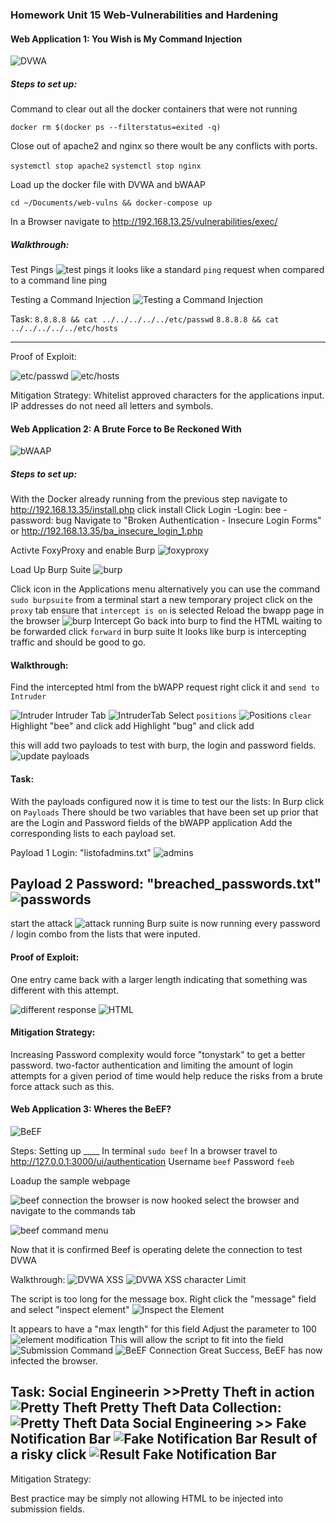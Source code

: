 ### Homework Unit 15 Web-Vulnerabilities and Hardening

#### Web Application 1: You Wish is My Command Injection

![DVWA]([1.1DVWA](https://github.com/BQcybersec/-UofM-VIRT-CYBER-12-2021/blob/main/Homework/Unit-15%20Web-Vulnerabilities/Images/1.1%20DVWA.png))

##### Steps to set up:

Command to clear out all the docker containers that were not running

`docker rm $(docker ps --filterstatus=exited -q)`

Close out of apache2 and nginx so there woult be any conflicts with ports. 

`systemctl stop apache2`
`systemctl stop nginx`

Load up the docker file with DVWA and bWAAP

`cd ~/Documents/web-vulns && docker-compose up`

In a Browser navigate to http://192.168.13.25/vulnerabilities/exec/

##### Walkthrough:

Test Pings
![test pings](https://github.com/BQcybersec/-UofM-VIRT-CYBER-12-2021/blob/main/Homework/Unit-15%20Web-Vulnerabilities/Images/1.2%20TestPings.png)
it looks like a standard `ping` request when compared to a command line ping

Testing a Command Injection
![Testing a Command Injection](https://github.com/BQcybersec/-UofM-VIRT-CYBER-12-2021/blob/main/Homework/Unit-15%20Web-Vulnerabilities/Images/1.3%20CommandInjectionTest.png)


Task:
`8.8.8.8 && cat ../../../../../etc/passwd` 
`8.8.8.8 && cat ../../../../../etc/hosts` 

----------------------

Proof of Exploit:

![etc/passwd](https://github.com/BQcybersec/-UofM-VIRT-CYBER-12-2021/blob/main/Homework/Unit-15%20Web-Vulnerabilities/Images/1.4passwd.png)
![etc/hosts](https://github.com/BQcybersec/-UofM-VIRT-CYBER-12-2021/blob/main/Homework/Unit-15%20Web-Vulnerabilities/Images/1.5Hosts.png)


Mitigation Strategy:
Whitelist approved characters for the applications input. IP addresses do not need all letters and symbols.

#### Web Application 2: A Brute Force to Be Reckoned With

![bWAAP](https://github.com/BQcybersec/-UofM-VIRT-CYBER-12-2021/blob/main/Homework/Unit-15%20Web-Vulnerabilities/Images/2.01%20bWAPP.png)

##### Steps to set up:

With the Docker already running  from the previous step
navigate to http://192.168.13.35/install.php
click install
Click Login
	-Login: bee
	-password: bug
Navigate to "Broken Authentication - Insecure Login Forms"
or http://192.168.13.35/ba_insecure_login_1.php

Activte FoxyProxy and enable Burp
![foxyproxy](https://github.com/BQcybersec/-UofM-VIRT-CYBER-12-2021/blob/main/Homework/Unit-15%20Web-Vulnerabilities/Images/2.02foxyproxy.png)


Load Up Burp Suite
![burp](https://github.com/BQcybersec/-UofM-VIRT-CYBER-12-2021/blob/main/Homework/Unit-15%20Web-Vulnerabilities/Images/2.03Burpsuite.png)

Click icon in the Applications menu
alternatively you can use the command `sudo burpsuite` from a terminal
start a new temporary project
click on the `proxy` tab
ensure that `intercept is on` is selected
Reload the bwapp page in the browser
![burp Intercept](https://github.com/BQcybersec/-UofM-VIRT-CYBER-12-2021/blob/main/Homework/Unit-15%20Web-Vulnerabilities/Images/2.04BurpIntercept.png)
Go back into burp to find the HTML waiting to be forwarded
click `forward` in burp suite
It looks like burp is intercepting traffic and should be good to go. 

#### Walkthrough:

Find the intercepted html from the bWAPP request
right click it and `send to Intruder`

![Intruder](https://github.com/BQcybersec/-UofM-VIRT-CYBER-12-2021/blob/main/Homework/Unit-15%20Web-Vulnerabilities/Images/2.05sendtointruder.png)
Intruder Tab
![IntruderTab](https://github.com/BQcybersec/-UofM-VIRT-CYBER-12-2021/blob/main/Homework/Unit-15%20Web-Vulnerabilities/Images/2.06intrudertab.png)
Select `positions`
![Positions](https://github.com/BQcybersec/-UofM-VIRT-CYBER-12-2021/blob/main/Homework/Unit-15%20Web-Vulnerabilities/Images/2.07PayloadPositions.png)
`clear`
Highlight "bee" and click add
Highlight "bug" and click add

this will add two payloads to test with burp, the login and password fields.
![update payloads](https://github.com/BQcybersec/-UofM-VIRT-CYBER-12-2021/blob/main/Homework/Unit-15%20Web-Vulnerabilities/Images/2.08updatedpayloads.png)

#### Task:

With the payloads configured now it is time to test our the lists: 
In Burp click on `Payloads`
There should be two variables that have been set up prior that are the Login and Password fields of the bWAPP application
Add the corresponding lists to each payload set. 

Payload 1 Login:
"listofadmins.txt"
![admins](https://github.com/BQcybersec/-UofM-VIRT-CYBER-12-2021/blob/main/Homework/Unit-15%20Web-Vulnerabilities/Images/2.09.listofadminspayload.png)

Payload 2 Password:
"breached_passwords.txt"
![passwords](https://github.com/BQcybersec/-UofM-VIRT-CYBER-12-2021/blob/main/Homework/Unit-15%20Web-Vulnerabilities/Images/2.10.breachedpasswords.png)
----------------------

start the attack
![attack running](https://github.com/BQcybersec/-UofM-VIRT-CYBER-12-2021/blob/main/Homework/Unit-15%20Web-Vulnerabilities/Images/2.11running%20the%20lists.png)
Burp suite is now running every password / login combo from the lists that were inputed.

#### Proof of Exploit:
One entry came back with a larger length indicating that something was different with this attempt.

![different response](https://github.com/BQcybersec/-UofM-VIRT-CYBER-12-2021/blob/main/Homework/Unit-15%20Web-Vulnerabilities/Images/2.12differentresponse.png)
![HTML](https://github.com/BQcybersec/-UofM-VIRT-CYBER-12-2021/blob/main/Homework/Unit-15%20Web-Vulnerabilities/Images/2.13HtmlResponse.png)


#### Mitigation Strategy:

Increasing Password complexity would force "tonystark" to get a better password. 
two-factor authentication and limiting the amount of login attempts  for a given period of time would help reduce the risks from a brute force attack such as this. 


#### Web Application 3: Wheres the BeEF?

![BeEF](https://github.com/BQcybersec/-UofM-VIRT-CYBER-12-2021/blob/main/Homework/Unit-15%20Web-Vulnerabilities/Images/3.1%20BeEF.png)

Steps: Setting up ____
In terminal `sudo beef`
In a browser travel to http://127.0.0.1:3000/ui/authentication
Username `beef`
Password `feeb`

Loadup the sample webpage

![beef connection](https://github.com/BQcybersec/-UofM-VIRT-CYBER-12-2021/blob/main/Homework/Unit-15%20Web-Vulnerabilities/Images/3.2beefconnection.png)
the browser is now hooked
select the browser and navigate to the commands tab

![beef command menu](https://github.com/BQcybersec/-UofM-VIRT-CYBER-12-2021/blob/main/Homework/Unit-15%20Web-Vulnerabilities/Images/3.3beefcommands.png)

Now that it is confirmed Beef is operating delete the connection to test DVWA




Walkthrough:
![DVWA XSS](https://github.com/BQcybersec/-UofM-VIRT-CYBER-12-2021/blob/main/Homework/Unit-15%20Web-Vulnerabilities/Images/3.4dvwaXSS%20screen.png)
![DVWA XSS character Limit](https://github.com/BQcybersec/-UofM-VIRT-CYBER-12-2021/blob/main/Homework/Unit-15%20Web-Vulnerabilities/Images/3.5DVWAcharacterlimit.png)

The script is too long for the message box.
Right click the "message" field and select "inspect element"
![Inspect the Element](https://github.com/BQcybersec/-UofM-VIRT-CYBER-12-2021/blob/main/Homework/Unit-15%20Web-Vulnerabilities/Images/3.6inspect%20the%20element.png)

It appears to have  a "max length" for this field
Adjust the parameter to 100
![element modification](https://github.com/BQcybersec/-UofM-VIRT-CYBER-12-2021/blob/main/Homework/Unit-15%20Web-Vulnerabilities/Images/3.7elementmodification.png)
This will allow the script to fit into the field
![Submission Command](https://github.com/BQcybersec/-UofM-VIRT-CYBER-12-2021/blob/main/Homework/Unit-15%20Web-Vulnerabilities/Images/3.8XSScommand.png)
![BeEF Connection](https://github.com/BQcybersec/-UofM-VIRT-CYBER-12-2021/blob/main/Homework/Unit-15%20Web-Vulnerabilities/Images/3.9BeEFConnection.png)
Great Success, BeEF has now infected the browser. 




Task:
Social Engineerin >>Pretty Theft in action
![Pretty Theft](https://github.com/BQcybersec/-UofM-VIRT-CYBER-12-2021/blob/main/Homework/Unit-15%20Web-Vulnerabilities/Images/3.10PrettyTheft.png)
Pretty Theft Data Collection:
![Pretty Theft Data](https://github.com/BQcybersec/-UofM-VIRT-CYBER-12-2021/blob/main/Homework/Unit-15%20Web-Vulnerabilities/Images/3.11PrettyTheftData.png)
Social Engineering >> Fake Notification Bar
![Fake Notification Bar](https://github.com/BQcybersec/-UofM-VIRT-CYBER-12-2021/blob/main/Homework/Unit-15%20Web-Vulnerabilities/Images/3.12FakeNotification.png)
Result of a risky click
![Result Fake Notification Bar](https://github.com/BQcybersec/-UofM-VIRT-CYBER-12-2021/blob/main/Homework/Unit-15%20Web-Vulnerabilities/Images/3.13NotificationBarResult.png)
----------------------
Mitigation Strategy:

Best practice may be simply not allowing HTML to be injected into submission fields. 